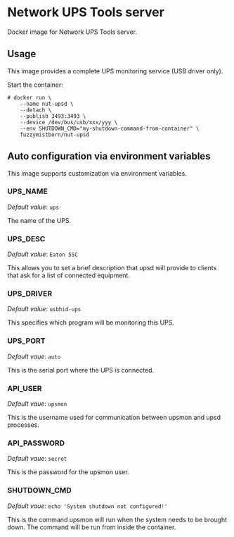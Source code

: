 # Network UPS Tools server

Docker image for Network UPS Tools server.

## Usage

This image provides a complete UPS monitoring service (USB driver only).

Start the container:

```console
# docker run \
	--name nut-upsd \
	--detach \
	--publish 3493:3493 \
	--device /dev/bus/usb/xxx/yyy \
	--env SHUTDOWN_CMD="my-shutdown-command-from-container" \
	fuzzymistborn/nut-upsd
```

## Auto configuration via environment variables

This image supports customization via environment variables.

### UPS_NAME

*Default value*: `ups`

The name of the UPS.

### UPS_DESC

*Default value*: `Eaton 5SC`

This allows you to set a brief description that upsd will provide to clients that ask for a list of connected equipment.

### UPS_DRIVER

*Default value*: `usbhid-ups`

This specifies which program will be monitoring this UPS.

### UPS_PORT

*Default vaue*: `auto`

This is the serial port where the UPS is connected.

### API_USER

*Default vaue*: `upsmon`

This is the username used for communication between upsmon and upsd processes.

### API_PASSWORD

*Default vaue*: `secret`

This is the password for the upsmon user.

### SHUTDOWN_CMD

*Default vaue*: `echo 'System shutdown not configured!'`

This is the command upsmon will run when the system needs to be brought down. The command will be run from inside the container.

